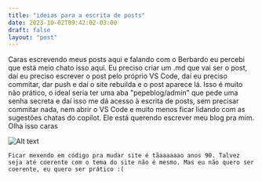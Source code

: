 ```yaml
---
title: "ideias para a escrita de posts"
date: 2023-10-02T09:42:02-03:00
draft: false
layout: "post"
---
```


Caras escrevendo meus posts aqui e falando com o Berbardo eu percebi que está meio chato isso aqui. Eu preciso criar um .md que vai ser o post, daí eu preciso escrever o post pelo próprio VS Code, daí eu preciso commitar, dar push e daí o site rebuilda e o post aparece lá. Isso é muito não prático, o ideal seria ter uma aba "pepeblog/admin" que pede uma senha secreta e daí isso me dá acesso à escrita de posts, sem precisar commitar nada, nem abrir o VS Code e muito menos ficar lidando com as sugestões chatas do copilot. Ele está querendo escrever meu blog pra mim. Olha isso caras

![Alt text](images/image.png)

    Ficar mexendo em código pra mudar site é tãaaaaaao anos 90. Talvez seja até coerente com o tema do site não é mesmo. Mas eu não quero ser coerente, eu quero ser prático :(
